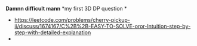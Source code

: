 **Damnn difficult mann**
*my first 3D DP question *
​
* https://leetcode.com/problems/cherry-pickup-ii/discuss/1674167/C%2B%2B-EASY-TO-SOLVE-oror-Intuition-step-by-step-with-detailed-explanation
*
​